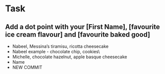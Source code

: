 # Task

## Add a dot point with your [First Name], [favourite ice cream flavour] and [favourite baked good]

* Nabeel, Messina’s tiramisu, ricotta cheesecake
* Nabeel example - chocolate chip, cookies\
* Michelle, chocolate hazelnut, apple basque cheesecake
* Name 
* NEW COMMIT
